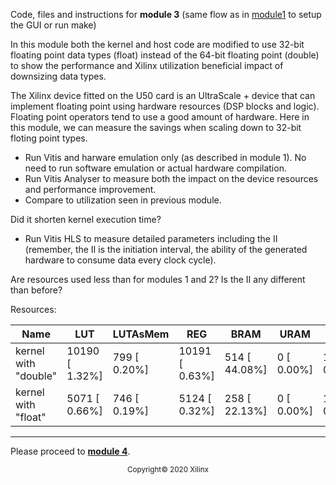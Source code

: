 Code, files and instructions for **module 3** (same flow as in [module1](../module1_baseline) to setup the GUI or run make)

In this module both the kernel and host code are modified to use 32-bit floating point data types (float) instead of the 64-bit floating point (double) to show the performance and Xilinx utilization beneficial impact of downsizing data types.

The Xilinx device fitted on the U50 card is an UltraScale + device that can implement floating point using hardware resources (DSP blocks and logic). Floating point operators tend to use a good amount of hardware. Here in this module, we can measure the savings when scaling down to 32-bit floting point types.

+ Run Vitis and harware emulation only (as described in module 1).  No need to run software emulation or actual hardware compilation.
+ Run Vitis Analyser to measure both the impact on the device resources and performance improvement.
+ Compare to utilization seen in previous module.

Did it shorten kernel execution time?

+ Run Vitis HLS to measure detailed parameters including the II (remember, the II is the initiation interval, the ability of the generated hardware to consume data every <II> clock cycle).

Are resources used less than for modules 1 and 2?
Is the II any different than before?


Resources:  

| Name                 | LUT              | LUTAsMem         | REG               | BRAM           | URAM          | DSP            |
|----------------------|------------------|------------------|-------------------|----------------|---------------|----------------|
|    kernel with "double" |  10190 [  1.32%] |    799 [  0.20%] |   10191 [  0.63%] |  514 [ 44.08%] |   0 [  0.00%] |   18 [  0.30%] |
|    kernel with "float" |   5071 [  0.66%] |    746 [  0.19%] |    5124 [  0.32%] |  258 [ 22.13%] |   0 [  0.00%] |   12 [  0.20%] |



***
Please proceed to [**module 4**](../module4_dataflow).

<p align="center"><sup>Copyright&copy; 2020 Xilinx</sup></p>
